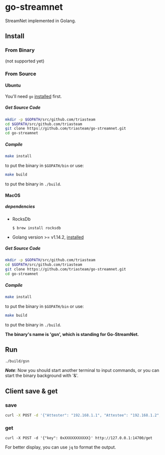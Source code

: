 # go-streamnet
StreamNet implemented in Golang.


## Install
### From Binary
(not supported yet)

### From Source

#### Ubuntu
You'll need `go` [installed](https://golang.org/doc/install) first.

##### Get Source Code

```bash
mkdir -p $GOPATH/src/github.com/triasteam
cd $GOPATH/src/github.com/triasteam
git clone https://github.com/triasteam/go-streamnet.git
cd go-streamnet
```

##### Compile

```bash
make install
```

to put the binary in `$GOPATH/bin` or use:

```bash
make build
```

to put the binary in `./build`.

#### MacOS

##### dependencies
- RocksDb
  ```
  $ brew install rocksdb
  ```
- Golang version >= v1.14.2, [installed](https://golang.org/doc/install) 

##### Get Source Code

```bash
mkdir -p $GOPATH/src/github.com/triasteam
cd $GOPATH/src/github.com/triasteam
git clone https://github.com/triasteam/go-streamnet.git
cd go-streamnet
```

##### Compile

```bash
make install
```

to put the binary in `$GOPATH/bin` or use:

```bash
make build
```

to put the binary in `./build`.

__The binary's name is '**gsn**', which is standing for Go-StreamNet.__

## Run
```bash
./build/gsn
```
***Note***:
    Now you should start another terminal to input commands, or you can start the binary background with '&'.

## Client save & get
### save
```bash
curl -X POST -d '{"Attester": "192.168.1.1", "Attestee": "192.168.1.2", "Score": "1"}' http://127.0.0.1:14700/save
```

### get
```
curl -X POST -d '{"key": 0xXXXXXXXXXXX}' http://127.0.0.1:14700/get
```

For better display, you can use `jq` to format the output.